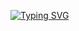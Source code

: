 [![Typing SVG](https://readme-typing-svg.herokuapp.com?duration=500&color=00F775&multiline=true&height=190&lines=while+!dead%3A;&nbsp;&nbsp;&nbsp;eat();&nbsp;&nbsp;&nbsp;%23sleep();&nbsp;&nbsp;&nbsp;code())](https://git.io/typing-svg)

